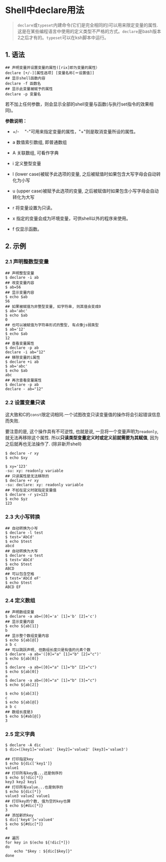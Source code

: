 # Shell中declare用法

> `declare`或`typeset`内建命令(它们是完全相同的)可以用来限定变量的属性.这是在某些编程语言中使用的定义类型不严格的方式。`declare`是bash版本2之后才有的。`typeset`可以在ksh脚本中运行。

## 1. 语法

```
## 声明变量并设置变量的属性([rix]即为变量的属性）
declare [+/-][属性选项] [变量名称[＝设置值]]
## 显示shell函数内容
declare -f 函数名
## 显示此变量被赋予的属性
declare -p 变量名
```

若不加上任何参数，则会显示全部的shell变量与函数(与执行set指令的效果相同)。

**参数说明：**

- +/- 　"-"可用来指定变量的属性，"+"则是取消变量所设的属性。

- a 数值索引数组, 即普通数组

- A 关联数组, 可看作字典

- i 定义整型变量

- l (lower case)被赋予此选项的变量, 之后被赋值时如果包含大写字母会自动转化为小写

- u (upper case)被赋予此选项的变量, 之后被赋值时如果包含小写字母会自动转化为大写

- r 将变量设置为只读。

- x 指定的变量会成为环境变量，可供shell以外的程序来使用。

- f 仅显示函数。

## 2. 示例

### 2.1 声明整数型变量

```
## 声明整型变量
$ declare -i ab 
## 改变变量内容
$ ab=56 
## 显示变量内容
$ echo $ab 
56
## 如果被赋值为非整型变量, 如字符串, 则其值会变成0
$ ab='abc'
$ echo $ab
0
## 也可以被赋值为字符串形式的整型, 有点像js弱类型
$ ab='12'
$ echo $ab
12
## 查看变量属性
$ declare -p ab
declare -i ab="12"
## 移除变量的i属性
$ declare +i ab
$ ab='abc'
$ echo $ab
abc
## 再次查看变量属性
$ declare -p ab
declare - ab="12"
```

### 2.2 设置变量只读

这大致和C的`const`限定词相同.一个试图改变只读变量值的操作将会引起错误信息而失败.

要注意的是, 这个操作具有不可逆性, 也就是说, 一旦将一个变量声明为`readonly`, 就无法再移除这个属性. 所以**只读类型变量定义时或定义前就需要为其赋值**, 因为之后就再也无法操作了. (除非新开shell)

```
$ declare -r xy
$ echo $xy

$ xy='123'
-su: xy: readonly variable
## 只读属性是无法移除的
$ declare +r xy
-su: declare: xy: readonly variable
## 不如在定义时就指定变量值
$ declare -r yz=123
$ echo $yz
123
```

### 2.3 大小写转换

```
## 自动转换为小写
$ declare -l test
$ test='AbCd'
$ echo $test
abcd
## 自动转换为大写
$ declare -u test
$ test='AbCd'
$ echo $test
ABCD
## 可以包含空格
$ test='AbCd eF'
$ echo $test
ABCD EF
```

### 2.4 定义数组

```
## 声明数组变量
$ declare -a ab=([0]='a' [1]='b' [2]='c')
## 显示变量内容
$ echo ${ab[1]}
b 
## 显示整个数组变量内容
$ echo ${ab[@]} 
a b c
## 可以跳跃声明, 但数组长度只是有值的元素个数
$ declare -a ab='([0]="a" [1]="b" [2]="c")' 
$ echo ${ab[0]}
a
$ declare -a ab=([0]="a" [1]="b" [2]="c")
$ echo ${ab[0]}
a
$ declare -a ab=([0]="a" [1]="b" [3]="c")
$ echo ${ab[2]}

$ echo ${ab[3]}
c
$ echo ${ab[@]}
a b c
## 数组长度是3
$ echo ${#ab[@]}
3
```

### 2.5 定义字典

```
$ declare -A dic
$ dic=([key1]='value1' [key2]='value2' [key3]='value3')

## 打印指定key
$ echo ${dic['key1']}
value1
## 打印所有key值...还是倒序的
$ echo ${!dic[*]}
key3 key2 key1
## 打印所有value...也是倒序的
$ echo ${dic[*]}
value3 value2 value1
## 打印key的个数, 值为空的key也算
$ echo ${#dic[*]}
3
## 添加新的key
$ dic['key4']='value4'
$ echo ${#dic[*]}
4

## 遍历
for key in $(echo ${!dic[*]})
do
    echo "$key : ${dic[$key]}"
done
```